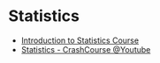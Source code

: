 []()
# Statistics
* [Introduction to Statistics Course](https://www.statology.org/course-register/)
* [Statistics - CrashCourse @Youtube](https://www.youtube.com/watch?v=zouPoc49xbk&list=PL8dPuuaLjXtNM_Y-bUAhblSAdWRnmBUcr)